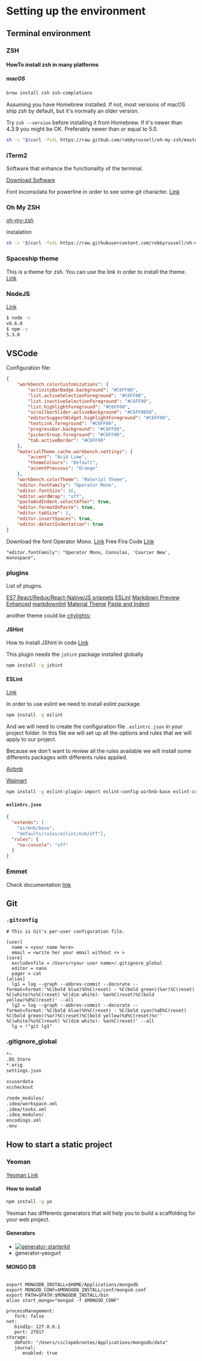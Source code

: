 # Setting up the environment

## Terminal environment

### ZSH

#### HowTo install zsh in many platforms

##### __macOS__

```bash
brew install zsh zsh-completions
```

Assuming you have Homebrew installed. If not, most versions of macOS ship zsh by default, but it's normally an older version.

Try `zsh --version` before installing it from Homebrew. If it's newer than 4.3.9 you might be OK. Preferably newer than or equal to 5.0.

```bash
sh -c "$(curl -fsSL https://raw.github.com/robbyrussell/oh-my-zsh/master/tools/install.sh)"
```

### iTerm2

Software that enhance the functionality of the terminal.

[Download Software](https://www.iterm2.com/)

Font inconsolata for powerline in order to see some git character.
[Link](https://github.com/powerline/fonts)

### Oh My ZSH

[oh-my-zsh](https://github.com/robbyrussell/oh-my-zsh)

instalation

```bash
sh -c "$(curl -fsSL https://raw.githubusercontent.com/robbyrussell/oh-my-zsh/master/tools/install.sh)"
```

### Spaceship theme

This is a theme for zsh. You can use the link in order to install the theme. [Link](https://github.com/denysdovhan/spaceship-zsh-theme)

### NodeJS

[Link](https://nodejs.org/en/)

```bash
$ node -v
v8.6.0
$ npm -v
5.3.0
```

## VSCode

Configuration file:

```json
{
    "workbench.colorCustomizations": {
        "activityBarBadge.background": "#C6FF00",
        "list.activeSelectionForeground": "#C6FF00",
        "list.inactiveSelectionForeground": "#C6FF00",
        "list.highlightForeground": "#C6FF00",
        "scrollbarSlider.activeBackground": "#C6FF0050",
        "editorSuggestWidget.highlightForeground": "#C6FF00",
        "textLink.foreground": "#C6FF00",
        "progressBar.background": "#C6FF00",
        "pickerGroup.foreground": "#C6FF00",
        "tab.activeBorder": "#C6FF00"
    },
    "materialTheme.cache.workbench.settings": {
        "accent": "Acid Lime",
        "themeColours": "Default",
        "accentPrevious": "Orange"
    },
    "workbench.colorTheme": "Material Theme",
    "editor.fontFamily": "Operator Mono",
    "editor.fontSize": 16,
    "editor.wordWrap": "off",
    "pasteAndIndent.selectAfter": true,
    "editor.formatOnPaste": true,
    "editor.tabSize": 2,
    "editor.insertSpaces": true,
    "editor.detectIndentation": true
}
```

Download the font Operator Mono. [Link](https://www.typography.com/blog/introducing-operator)
Free Fira Code [Link](https://github.com/tonsky/FiraCode)

```config in VS Code
"editor.fontFamily": "Operator Mono, Consolas, 'Courier New', monospace",
```

### plugins

List of plugins.

[ES7 React/Redux/React-Native/JS snippets](https://marketplace.visualstudio.com/items?itemName=dsznajder.es7-react-js-snippets)
[ESLint](https://marketplace.visualstudio.com/items?itemName=dbaeumer.vscode-eslint)
[Markdown Preview Enhanced](https://marketplace.visualstudio.com/items?itemName=shd101wyy.markdown-preview-enhanced)
[markdownlint](https://marketplace.visualstudio.com/items?itemName=DavidAnson.vscode-markdownlint)
[Material Theme](https://marketplace.visualstudio.com/items?itemName=Equinusocio.vsc-material-theme)
[Paste and Indent](https://marketplace.visualstudio.com/items?itemName=Rubymaniac.vscode-paste-and-indent)

another theme could be [citylights](http://citylights.xyz/);

#### JSHint

How to install JShint in code  [Link](https://marketplace.visualstudio.com/items?itemName=dbaeumer.jshint)

This plugin needs the `jshint` package installed globally

```bash
npm install -g jshint
```

#### ESLint

[Link](https://eslint.org)

In order to use eslint we need to install eslint package.

```bash
npm install -g eslint
```

And we will need to create the configuration file `.eslintrc.json` in your project folder.
In this file we will set up all the options and rules that we will apply to our project.

Because we don't want to review all the rules available we will install some differents packages with differents rules applied.

[Airbnb](https://github.com/airbnb/javascript)

[Walmart](https://github.com/walmartlabs/eslint-config-defaults)

```bash
npm install -g eslint-plugin-import eslint-config-airbnb-base eslint-config-defaults
```

#### `eslintrc.json`

```json
{
  "extends": [
    "airbnb/base",
    "defaults/rules/eslint/es6/off"],
  "rules": {
    "no-console": "off"
  }
}
```

### Emmet

Check documentation [link](https://docs.emmet.io)

## Git

### `.gitconfig`

```batch
# This is Git's per-user configuration file.

[user]
  name = <your name here>
  email = <write her your email without <> >
[core]
  excludesfile = /Users/<your user name>/.gitignore_global
  editor = nano
  pager = cat
[alias]
  lg1 = log --graph --abbrev-commit --decorate --format=format:'%C(bold blue)%h%C(reset) - %C(bold green)(%ar)%C(reset) %C(white)%s%C(reset) %C(dim white)- %an%C(reset)%C(bold yellow)%d%C(reset)' --all
  lg2 = log --graph --abbrev-commit --decorate --format=format:'%C(bold blue)%h%C(reset) - %C(bold cyan)%aD%C(reset) %C(bold green)(%ar)%C(reset)%C(bold yellow)%d%C(reset)%n''          %C(white)%s%C(reset) %C(dim white)- %an%C(reset)' --all
  lg = !"git lg1"
```

### .gitignore_global

```txt
*~
.DS_Store
*.orig
settings.json

xcuserdata
xccheckout

/node_modules/
.idea/workspace.xml
.idea/tasks.xml
.idea_modules/
encodings.xml
.env
```

## How to start a static project

### Yeoman 

[Yeoman Link](http://yeoman.io/)

#### How to install 

```bash
npm install -g yo
```

Yeoman has differents generators that will help you to build a scaffolding for your web project.

#### Generators

- [![generator]()-starterkit](https://github.com/carloscuesta/generator-starterkit)
- generator-yeogurt

[]()

#### MONGO DB 

```alias for run personal config in .bash_profile or .zshrc

export MONGODB_INSTALL=$HOME/Applications/mongodb
export MONGOD_CONF=$MONGODB_INSTALL/conf/mongod.conf
export PATH=$PATH:$MONGODB_INSTALL/bin
alias start_mongo="mongod -f $MONGOD_CONF"
```

``` content mongod.conf
processManagement:
   fork: false
net:
   bindIp: 127.0.0.1
   port: 27017
storage:
   dbPath: "/Users/ciclopebrontes/Applications/mongodb/data"
   journal:
      enabled: true

```
